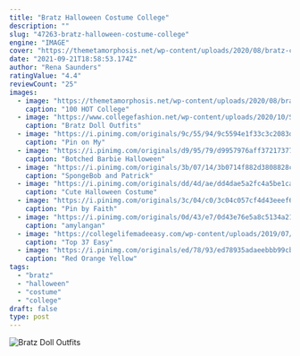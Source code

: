 ```yaml
---
title: "Bratz Halloween Costume College"
description: ""
slug: "47263-bratz-halloween-costume-college"
engine: "IMAGE"
cover: "https://themetamorphosis.net/wp-content/uploads/2020/08/bratz-college-halloween-costumes.jpg"
date: "2021-09-21T18:58:53.174Z"
author: "Rena Saunders"
ratingValue: "4.4"
reviewCount: "25"
images:
  - image: "https://themetamorphosis.net/wp-content/uploads/2020/08/bratz-college-halloween-costumes.jpg"
    caption: "100 HOT College"
  - image: "https://www.collegefashion.net/wp-content/uploads/2020/10/Sasha-768x1024.jpg"
    caption: "Bratz Doll Outfits"
  - image: "https://i.pinimg.com/originals/9c/55/94/9c5594e1f33c3c2083dc4adaa524b688.jpg"
    caption: "Pin on My"
  - image: "https://i.pinimg.com/originals/d9/95/79/d9957976aff37217377ad1dff1c55e3a.jpg"
    caption: "Botched Barbie Halloween"
  - image: "https://i.pinimg.com/originals/3b/07/14/3b0714f882d3808828cf22234951d7e1.jpg"
    caption: "SpongeBob and Patrick"
  - image: "https://i.pinimg.com/originals/dd/4d/ae/dd4dae5a2fc4a5be1caea00fb831c298.jpg"
    caption: "Cute Halloween Costume"
  - image: "https://i.pinimg.com/originals/3c/04/c0/3c04c057cf4d43eeef6cef5e4017325d.jpg"
    caption: "Pin by Faith"
  - image: "https://i.pinimg.com/originals/0d/43/e7/0d43e76e5a8c5134a21188e44e5df455.jpg"
    caption: "amylangan"
  - image: "https://collegelifemadeeasy.com/wp-content/uploads/2019/07/easy-girl-halloween-costumes.jpg"
    caption: "Top 37 Easy"
  - image: "https://i.pinimg.com/originals/ed/78/93/ed78935adaeebbb99cb034b35e28db37.jpg"
    caption: "Red Orange Yellow"
tags:
  - "bratz"
  - "halloween"
  - "costume"
  - "college"
draft: false
type: post
---
```



![Bratz Doll Outfits](https://www.collegefashion.net/wp-content/uploads/2020/10/Sasha-768x1024.jpg "Bratz Doll Outfits")


<!--inArticleAds-->

<!--galleryOne-->


<!--inArticleAds-->

<!--galleryTwo-->


<!--galleryThree-->

